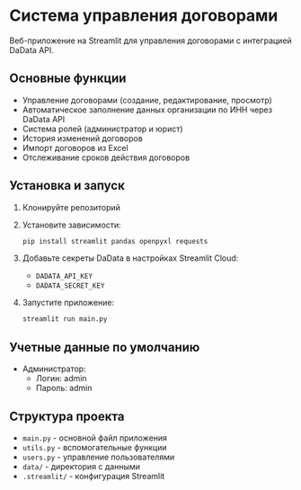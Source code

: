 # Система управления договорами

Веб-приложение на Streamlit для управления договорами с интеграцией DaData API.

## Основные функции

- Управление договорами (создание, редактирование, просмотр)
- Автоматическое заполнение данных организации по ИНН через DaData API
- Система ролей (администратор и юрист)
- История изменений договоров
- Импорт договоров из Excel
- Отслеживание сроков действия договоров

## Установка и запуск

1. Клонируйте репозиторий
2. Установите зависимости:
   ```bash
   pip install streamlit pandas openpyxl requests
   ```
3. Добавьте секреты DaData в настройках Streamlit Cloud:
   - `DADATA_API_KEY`
   - `DADATA_SECRET_KEY`

4. Запустите приложение:
   ```bash
   streamlit run main.py
   ```

## Учетные данные по умолчанию

- Администратор:
  - Логин: admin
  - Пароль: admin

## Структура проекта

- `main.py` - основной файл приложения
- `utils.py` - вспомогательные функции
- `users.py` - управление пользователями
- `data/` - директория с данными
- `.streamlit/` - конфигурация Streamlit
